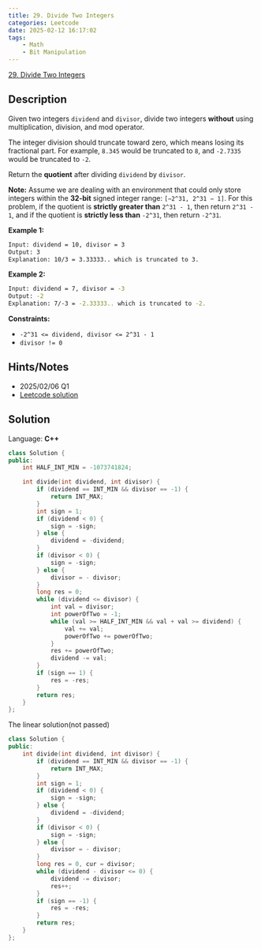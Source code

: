 ```yaml
---
title: 29. Divide Two Integers
categories: Leetcode
date: 2025-02-12 16:17:02
tags:
    - Math
    - Bit Manipulation
---
```


[29. Divide Two Integers](https://leetcode.com/problems/divide-two-integers/description/?envType=company&envId=facebook&favoriteSlug=facebook-three-months)

## Description

Given two integers `dividend` and `divisor`, divide two integers **without**  using multiplication, division, and mod operator.

The integer division should truncate toward zero, which means losing its fractional part. For example, `8.345` would be truncated to `8`, and `-2.7335` would be truncated to `-2`.

Return the **quotient**  after dividing `dividend` by `divisor`.

**Note:** Assume we are dealing with an environment that could only store integers within the **32-bit**  signed integer range: `[−2^31, 2^31 − 1]`. For this problem, if the quotient is **strictly greater than**  `2^31 - 1`, then return `2^31 - 1`, and if the quotient is **strictly less than**  `-2^31`, then return `-2^31`.

**Example 1:**

```bash
Input: dividend = 10, divisor = 3
Output: 3
Explanation: 10/3 = 3.33333.. which is truncated to 3.
```

**Example 2:**

```bash
Input: dividend = 7, divisor = -3
Output: -2
Explanation: 7/-3 = -2.33333.. which is truncated to -2.
```

**Constraints:**

- `-2^31 <= dividend, divisor <= 2^31 - 1`
- `divisor != 0`

## Hints/Notes

- 2025/02/06 Q1
- [Leetcode solution](https://leetcode.com/problems/divide-two-integers/editorial/?envType=company&envId=facebook&favoriteSlug=facebook-three-months)

## Solution

Language: **C++**

```C++
class Solution {
public:
    int HALF_INT_MIN = -1073741824;

    int divide(int dividend, int divisor) {
        if (dividend == INT_MIN && divisor == -1) {
            return INT_MAX;
        }
        int sign = 1;
        if (dividend < 0) {
            sign = -sign;
        } else {
            dividend = -dividend;
        }
        if (divisor < 0) {
            sign = -sign;
        } else {
            divisor = - divisor;
        }
        long res = 0;
        while (dividend <= divisor) {
            int val = divisor;
            int powerOfTwo = -1;
            while (val >= HALF_INT_MIN && val + val >= dividend) {
                val += val;
                powerOfTwo += powerOfTwo;
            }
            res += powerOfTwo;
            dividend -= val;
        }
        if (sign == 1) {
            res = -res;
        }
        return res;
    }
};
```

The linear solution(not passed)

```C++
class Solution {
public:
    int divide(int dividend, int divisor) {
        if (dividend == INT_MIN && divisor == -1) {
            return INT_MAX;
        }
        int sign = 1;
        if (dividend < 0) {
            sign = -sign;
        } else {
            dividend = -dividend;
        }
        if (divisor < 0) {
            sign = -sign;
        } else {
            divisor = - divisor;
        }
        long res = 0, cur = divisor;
        while (dividend - divisor <= 0) {
            dividend -= divisor;
            res++;
        }
        if (sign == -1) {
            res = -res;
        }
        return res;
    }
};
```
